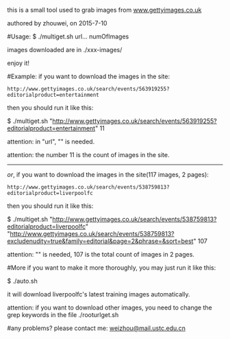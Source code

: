 this is a small tool used to grab images from www.gettyimages.co.uk

authored by zhouwei, on 2015-7-10


#Usage:
$ ./multiget.sh url… numOfImages

images downloaded are in ./xxx-images/

enjoy it!


#Example:
if you want to download the images in the site:

    http://www.gettyimages.co.uk/search/events/563919255?editorialproduct=entertainment

then you should run it like this:

$ ./multiget.sh "http://www.gettyimages.co.uk/search/events/563919255?editorialproduct=entertainment" 11

attention: in "url", "" is needed.

attention: the number 11 is the count of images in the site.

*************************

*or*, if you want to download the images in the site(117 images, 2 pages):
    
    http://www.gettyimages.co.uk/search/events/538759813?editorialproduct=liverpoolfc

then you should run it like this:

$ ./multiget.sh "http://www.gettyimages.co.uk/search/events/538759813?editorialproduct=liverpoolfc" "http://www.gettyimages.co.uk/search/events/538759813?excludenudity=true&family=editorial&page=2&phrase=&sort=best" 107

attention: "" is needed, 107 is the total count of images in 2 pages.


#More
if you want to make it more thoroughly, you may just run it like this:

$ ./auto.sh

it will download liverpoolfc's latest training images automatically. 

attention: if you want to download other images, you need to change the grep keywords in the file ./rooturlget.sh


#any problems? 
please contact me: weizhou@mail.ustc.edu.cn
